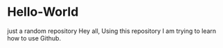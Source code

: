 # Hello-World
just a random repository
Hey all,
Using this repository I am trying to learn how to use Github.
